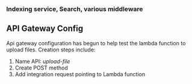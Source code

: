 ### Indexing service, Search, various middleware

## API Gateway Config
Api gateway configuration has begun to help test the lambda function to upload files. Creation steps include:

1. Name API: *upload-file*
2. Create POST method
3. Add integration request pointing to Lambda function